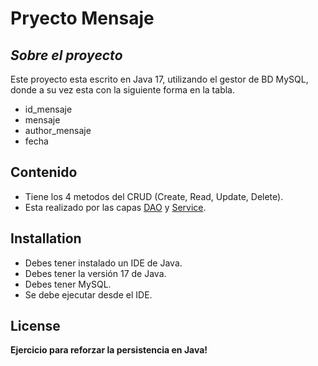 # Pryecto Mensaje
## _Sobre el proyecto_

Este proyecto esta escrito en Java 17, utilizando el gestor de BD MySQL,
donde a su vez esta con la siguiente forma en la tabla.

- id_mensaje
- mensaje
- author_mensaje
- fecha

## Contenido

- Tiene los 4 metodos del CRUD (Create, Read, Update, Delete).
- Esta realizado por las capas [DAO](https://www.oscarblancarteblog.com/2018/12/10/data-access-object-dao-pattern/) y [Service](https://www.arquitecturajava.com/spring-service-usando-el-patron-servicio/#:~:text=Spring%20%40Service%20es%20una%20de,repositorios%20y%20agrupa%20su%20funcionalidad.).

## Installation

- Debes tener instalado un IDE de Java.
- Debes tener la versión 17 de Java.
- Debes tener MySQL.
- Se debe ejecutar desde el IDE.

## License

**Ejercicio para reforzar la persistencia en Java!**
